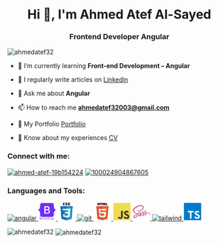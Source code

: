 <h1 align="center">Hi 👋, I'm Ahmed Atef Al-Sayed</h1>
<h3 align="center">Frontend Developer Angular</h3>

<p align="left"> <img src="https://komarev.com/ghpvc/?username=ahmedatef32&label=Profile%20views&color=0e75b6&style=flat" alt="ahmedatef32" /> </p>

- 🌱 I’m currently learning **Front-end Development – Angular**

- 📝 I regularly write articles on [Linkedin](Linkedin)

- 💬 Ask me about **Angular**

- 📫 How to reach me **ahmedatef32003@gmail.com**

- 🎨 My Portfolio [Portfolio](https://drive.google.com/file/d/1diEUEKSQXe9aIS4YkaPh6-fDZPAY8-YY/view?usp=sharing)
  
- 📄 Know about my experiences [CV](https://drive.google.com/file/d/18kAcMPsMZUBVZdCqE786vV4kgmxe9ZGp/view?usp=sharing)
  

<h3 align="left">Connect with me:</h3>
<p align="left">
<a href="https://linkedin.com/in/ahmed-atef-19b154224" target="blank"><img align="center" src="https://raw.githubusercontent.com/rahuldkjain/github-profile-readme-generator/master/src/images/icons/Social/linked-in-alt.svg" alt="ahmed-atef-19b154224" height="30" width="40" /></a>
<a href="https://fb.com/100024904867605" target="blank"><img align="center" src="https://raw.githubusercontent.com/rahuldkjain/github-profile-readme-generator/master/src/images/icons/Social/facebook.svg" alt="100024904867605" height="30" width="40" /></a>
</p>

<h3 align="left">Languages and Tools:</h3>
<p align="left"> <a href="https://angular.io" target="_blank" rel="noreferrer"> <img src="https://angular.io/assets/images/logos/angular/angular.svg" alt="angular" width="40" height="40"/> </a> <a href="https://getbootstrap.com" target="_blank" rel="noreferrer"> <img src="https://raw.githubusercontent.com/devicons/devicon/master/icons/bootstrap/bootstrap-plain-wordmark.svg" alt="bootstrap" width="40" height="40"/> </a> <a href="https://www.w3schools.com/css/" target="_blank" rel="noreferrer"> <img src="https://raw.githubusercontent.com/devicons/devicon/master/icons/css3/css3-original-wordmark.svg" alt="css3" width="40" height="40"/> </a> <a href="https://git-scm.com/" target="_blank" rel="noreferrer"> <img src="https://www.vectorlogo.zone/logos/git-scm/git-scm-icon.svg" alt="git" width="40" height="40"/> </a> <a href="https://www.w3.org/html/" target="_blank" rel="noreferrer"> <img src="https://raw.githubusercontent.com/devicons/devicon/master/icons/html5/html5-original-wordmark.svg" alt="html5" width="40" height="40"/> </a> <a href="https://developer.mozilla.org/en-US/docs/Web/JavaScript" target="_blank" rel="noreferrer"> <img src="https://raw.githubusercontent.com/devicons/devicon/master/icons/javascript/javascript-original.svg" alt="javascript" width="40" height="40"/> </a> <a href="https://sass-lang.com" target="_blank" rel="noreferrer"> <img src="https://raw.githubusercontent.com/devicons/devicon/master/icons/sass/sass-original.svg" alt="sass" width="40" height="40"/> </a> <a href="https://tailwindcss.com/" target="_blank" rel="noreferrer"> <img src="https://www.vectorlogo.zone/logos/tailwindcss/tailwindcss-icon.svg" alt="tailwind" width="40" height="40"/> </a> <a href="https://www.typescriptlang.org/" target="_blank" rel="noreferrer"> <img src="https://raw.githubusercontent.com/devicons/devicon/master/icons/typescript/typescript-original.svg" alt="typescript" width="40" height="40"/> </a> </p>

<p><img align="left" src="https://github-readme-stats.vercel.app/api/top-langs?username=ahmedatef32&show_icons=true&locale=en&layout=compact" alt="ahmedatef32" /></p>

<p>&nbsp;<img align="center" src="https://github-readme-stats.vercel.app/api?username=ahmedatef32&show_icons=true&locale=en" alt="ahmedatef32" /></p>
